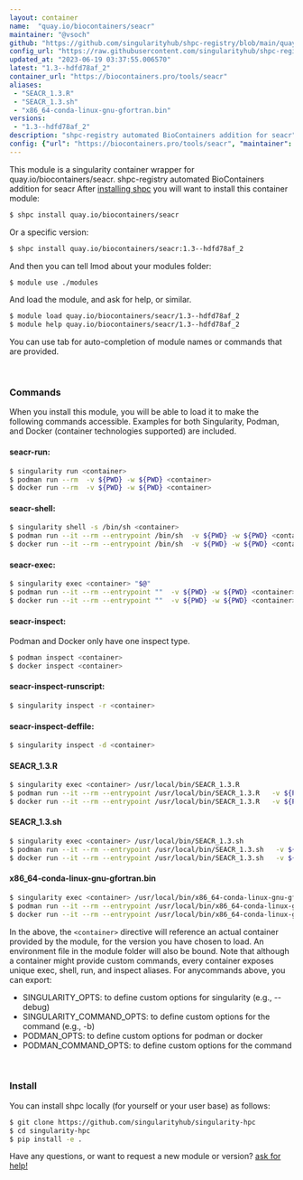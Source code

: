 ```yaml
---
layout: container
name:  "quay.io/biocontainers/seacr"
maintainer: "@vsoch"
github: "https://github.com/singularityhub/shpc-registry/blob/main/quay.io/biocontainers/seacr/container.yaml"
config_url: "https://raw.githubusercontent.com/singularityhub/shpc-registry/main/quay.io/biocontainers/seacr/container.yaml"
updated_at: "2023-06-19 03:37:55.006570"
latest: "1.3--hdfd78af_2"
container_url: "https://biocontainers.pro/tools/seacr"
aliases:
 - "SEACR_1.3.R"
 - "SEACR_1.3.sh"
 - "x86_64-conda-linux-gnu-gfortran.bin"
versions:
 - "1.3--hdfd78af_2"
description: "shpc-registry automated BioContainers addition for seacr"
config: {"url": "https://biocontainers.pro/tools/seacr", "maintainer": "@vsoch", "description": "shpc-registry automated BioContainers addition for seacr", "latest": {"1.3--hdfd78af_2": "sha256:13d8be6125d96261a246c583948746cb5faf04703db5921944fc8e890dc92450"}, "tags": {"1.3--hdfd78af_2": "sha256:13d8be6125d96261a246c583948746cb5faf04703db5921944fc8e890dc92450"}, "docker": "quay.io/biocontainers/seacr", "aliases": {"SEACR_1.3.R": "/usr/local/bin/SEACR_1.3.R", "SEACR_1.3.sh": "/usr/local/bin/SEACR_1.3.sh", "x86_64-conda-linux-gnu-gfortran.bin": "/usr/local/bin/x86_64-conda-linux-gnu-gfortran.bin"}}
---
```


This module is a singularity container wrapper for quay.io/biocontainers/seacr.
shpc-registry automated BioContainers addition for seacr
After [installing shpc](#install) you will want to install this container module:


```bash
$ shpc install quay.io/biocontainers/seacr
```

Or a specific version:

```bash
$ shpc install quay.io/biocontainers/seacr:1.3--hdfd78af_2
```

And then you can tell lmod about your modules folder:

```bash
$ module use ./modules
```

And load the module, and ask for help, or similar.

```bash
$ module load quay.io/biocontainers/seacr/1.3--hdfd78af_2
$ module help quay.io/biocontainers/seacr/1.3--hdfd78af_2
```

You can use tab for auto-completion of module names or commands that are provided.

<br>

### Commands

When you install this module, you will be able to load it to make the following commands accessible.
Examples for both Singularity, Podman, and Docker (container technologies supported) are included.

#### seacr-run:

```bash
$ singularity run <container>
$ podman run --rm  -v ${PWD} -w ${PWD} <container>
$ docker run --rm  -v ${PWD} -w ${PWD} <container>
```

#### seacr-shell:

```bash
$ singularity shell -s /bin/sh <container>
$ podman run --it --rm --entrypoint /bin/sh  -v ${PWD} -w ${PWD} <container>
$ docker run --it --rm --entrypoint /bin/sh  -v ${PWD} -w ${PWD} <container>
```

#### seacr-exec:

```bash
$ singularity exec <container> "$@"
$ podman run --it --rm --entrypoint ""  -v ${PWD} -w ${PWD} <container> "$@"
$ docker run --it --rm --entrypoint ""  -v ${PWD} -w ${PWD} <container> "$@"
```

#### seacr-inspect:

Podman and Docker only have one inspect type.

```bash
$ podman inspect <container>
$ docker inspect <container>
```

#### seacr-inspect-runscript:

```bash
$ singularity inspect -r <container>
```

#### seacr-inspect-deffile:

```bash
$ singularity inspect -d <container>
```


#### SEACR_1.3.R

```bash
$ singularity exec <container> /usr/local/bin/SEACR_1.3.R
$ podman run --it --rm --entrypoint /usr/local/bin/SEACR_1.3.R   -v ${PWD} -w ${PWD} <container> -c " $@"
$ docker run --it --rm --entrypoint /usr/local/bin/SEACR_1.3.R   -v ${PWD} -w ${PWD} <container> -c " $@"
```


#### SEACR_1.3.sh

```bash
$ singularity exec <container> /usr/local/bin/SEACR_1.3.sh
$ podman run --it --rm --entrypoint /usr/local/bin/SEACR_1.3.sh   -v ${PWD} -w ${PWD} <container> -c " $@"
$ docker run --it --rm --entrypoint /usr/local/bin/SEACR_1.3.sh   -v ${PWD} -w ${PWD} <container> -c " $@"
```


#### x86_64-conda-linux-gnu-gfortran.bin

```bash
$ singularity exec <container> /usr/local/bin/x86_64-conda-linux-gnu-gfortran.bin
$ podman run --it --rm --entrypoint /usr/local/bin/x86_64-conda-linux-gnu-gfortran.bin   -v ${PWD} -w ${PWD} <container> -c " $@"
$ docker run --it --rm --entrypoint /usr/local/bin/x86_64-conda-linux-gnu-gfortran.bin   -v ${PWD} -w ${PWD} <container> -c " $@"
```



In the above, the `<container>` directive will reference an actual container provided
by the module, for the version you have chosen to load. An environment file in the
module folder will also be bound. Note that although a container
might provide custom commands, every container exposes unique exec, shell, run, and
inspect aliases. For anycommands above, you can export:

 - SINGULARITY_OPTS: to define custom options for singularity (e.g., --debug)
 - SINGULARITY_COMMAND_OPTS: to define custom options for the command (e.g., -b)
 - PODMAN_OPTS: to define custom options for podman or docker
 - PODMAN_COMMAND_OPTS: to define custom options for the command

<br>

### Install

You can install shpc locally (for yourself or your user base) as follows:

```bash
$ git clone https://github.com/singularityhub/singularity-hpc
$ cd singularity-hpc
$ pip install -e .
```

Have any questions, or want to request a new module or version? [ask for help!](https://github.com/singularityhub/singularity-hpc/issues)